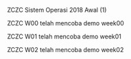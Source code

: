 ZCZC Sistem Operasi 2018 Awal (1)

ZCZC W00 telah mencoba demo week00

ZCZC W01 telah mencoba demo week01

ZCZC W02 telah mencoba demo week02
